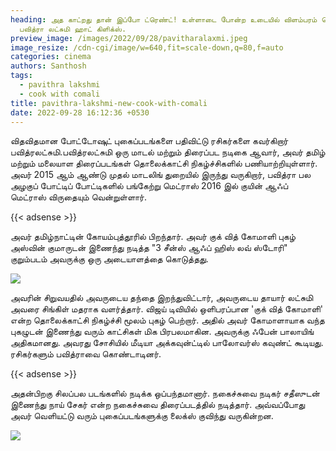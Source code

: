 ```yaml
---
heading: அத காட்றது தான் இப்போ ட்ரெண்ட்! உள்ளாடை போன்ற உடையில் விளம்பரம் செய்த
  பவித்ரா லட்சுமி ஹாட் கிளிக்ஸ்.
preview_image: /images/2022/09/28/pavitharalaxmi.jpeg
image_resize: /cdn-cgi/image/w=640,fit=scale-down,q=80,f=auto
categories: cinema
authors: Santhosh
tags:
  - pavithra lakshmi
  - cook with comali
title: pavithra-lakshmi-new-cook-with-comali
date: 2022-09-28 16:12:36 +0530
---
```

விதவிதமான போட்டோஷுட் புகைப்படங்களை பதிவிட்டு ரசிகர்களை கவர்கிறார் பவித்ரலட்சுமி.பவித்ரலட்சுமி ஒரு மாடல் மற்றும் திரைப்பட நடிகை ஆவார், அவர்  தமிழ் மற்றும் மலையாள திரைப்படங்கள்  தொலைக்காட்சி நிகழ்ச்சிகளில் பணியாற்றியுள்ளார். அவர் 2015 ஆம் ஆண்டு முதல் மாடலிங் துறையில் இருந்து வருகிறார், பவித்ரா பல அழகுப் போட்டிப் போட்டிகளில் பங்கேற்று மெட்ராஸ் 2016 இல் குயின் ஆஃப் மெட்ராஸ் விருதையும் வென்றுள்ளார். 

{{< adsense >}}

அவர் தமிழ்நாட்டின் கோயம்புத்தூரில் பிறந்தார். அவர் குக் வித் கோமாளி புகழ் அஸ்வின் குமாருடன்  இணைந்து நடித்த "3 சீன்ஸ் ஆஃப்  ஹிஸ் லவ் ஸ்டோரி" குறும்படம் அவருக்கு ஒரு அடையாளத்தை கொடுத்தது.


![](/images/2022/09/28/pavithra-lakshmi-new-cook-with-comali.jpeg)

அவரின் சிறுவயதில் அவருடைய தந்தை இறந்துவிட்டார், அவருடைய தாயார் லட்சுமி அவரை சிங்கிள் மதராக வளர்த்தார். விஜய் டிவியில் ஒளிபரப்பான 'குக் வித் கோமாளி' என்ற தொலைக்காட்சி நிகழ்ச்சி மூலம் புகழ் பெற்றார். அதில் அவர் கோமாளாயாக வந்த புகழுடன் இணைந்து வரும் காட்சிகள் மிக பிரபலமாகின. அவருக்கு ஃபேன் பாலாயிங் அதிகமானது. அவரது சோசியில் மீடியா அக்கவுன்ட்டில் பாலோவர்ஸ் கவுண்ட் கூடியது. ரசிகர்களும் பவித்ராவை கொண்டாடினர்.‌ 

{{< adsense >}}

அதன்பிறகு சிலப்பல படங்களில் நடிக்க ஒப்பந்தமானார். நகைச்சுவை நடிகர் சதீஸுடன் இணைந்து நாய் சேகர் என்ற நகைச்சுவை திரைப்படத்தில் நடித்தார். அவ்வப்போது அவர் வெளியட்டு வரும் புகைப்படங்களுக்கு லைக்ஸ் குவிந்து வருகின்றன.

![](/images/2022/09/28/pavithra-lakshmi-new-cook-with-comali2.jpeg)